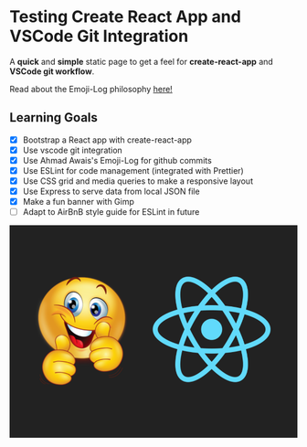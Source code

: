 # Testing Create React App and VSCode Git Integration

A **quick** and **simple** static page to get a feel for **create-react-app** and **VSCode git workflow**.

Read about the Emoji-Log philosophy [here!](https://github.com/ahmadawais/Emoji-Log/)

## Learning Goals

- [X] Bootstrap a React app with create-react-app
- [X] Use vscode git integration
- [X] Use Ahmad Awais's Emoji-Log for github commits
- [X] Use ESLint for code management (integrated with Prettier)
- [X] Use CSS grid and media queries to make a responsive layout
- [X] Use Express to serve data from local JSON file
- [X] Make a fun banner with Gimp
- [ ] Adapt to AirBnB style guide for ESLint in future

![React-Emoji](public/react_emoji.png)

